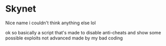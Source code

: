 # Skynet
Nice name i couldn't think anything else lol

ok so basically a script that's made to disable anti-cheats and show some possible exploits
not advanced made by my bad coding
